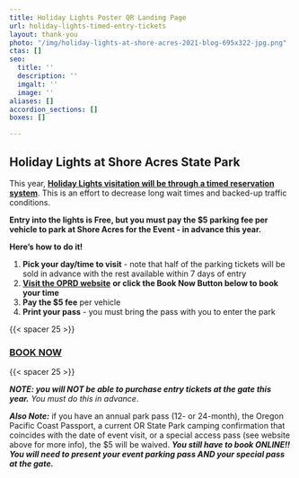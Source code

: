 ```yaml
---
title: Holiday Lights Poster QR Landing Page
url: holiday-lights-timed-entry-tickets
layout: thank-you
photo: "/img/holiday-lights-at-shore-acres-2021-blog-695x322-jpg.png"
ctas: []
seo:
  title: ''
  description: ''
  imgalt: ''
  image: ''
aliases: []
accordion_sections: []
boxes: []

---
```

## Holiday Lights at Shore Acres State Park

This year, [**Holiday Lights visitation will be through a timed reservation system**](https://oregonstateparks.reserveamerica.com/tourParkDetail.do?contractCode=OR&parkId=402381). This is an effort to decrease long wait times and backed-up traffic conditions.

**Entry into the lights is Free, but you must pay the $5 parking fee per vehicle to park at Shore Acres for the Event - in advance this year.**

**Here’s how to do it!**

1. **Pick your day/time to visit** - note that half of the parking tickets will be sold in advance with the rest available within 7 days of entry
2. [**Visit the OPRD website**](https://oregonstateparks.reserveamerica.com/tourParkDetail.do?contractCode=OR&parkId=402381) **or click the Book Now Button below to book your time** 
3. **Pay the $5 fee** per vehicle
4. **Print your pass** - you must bring the pass with you to enter the park

{{< spacer 25 >}}

### [**BOOK NOW**](https://oregonstateparks.reserveamerica.com/tourParkDetail.do?contractCode=OR&parkId=402381)

{{< spacer 25 >}}

**_NOTE: you will NOT be able to purchase entry tickets at the gate this year._** _You must do this in advance_.

**_Also Note:_** if you have an annual park pass (12- or 24-month), the Oregon Pacific Coast Passport, a current OR State Park camping confirmation that coincides with the date of event visit, or a special access pass (see website above for more info), the $5 will be waived. **_You still have to book ONLINE!!_** **_You will need to present your event parking pass AND your special pass at the gate._**